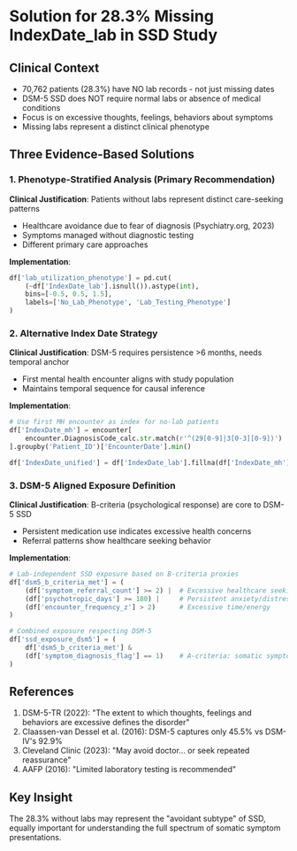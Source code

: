 # Solution for 28.3% Missing IndexDate_lab in SSD Study

## Clinical Context
- 70,762 patients (28.3%) have NO lab records - not just missing dates
- DSM-5 SSD does NOT require normal labs or absence of medical conditions
- Focus is on excessive thoughts, feelings, behaviors about symptoms
- Missing labs represent a distinct clinical phenotype

## Three Evidence-Based Solutions

### 1. Phenotype-Stratified Analysis (Primary Recommendation)
**Clinical Justification**: Patients without labs represent distinct care-seeking patterns
- Healthcare avoidance due to fear of diagnosis (Psychiatry.org, 2023)
- Symptoms managed without diagnostic testing
- Different primary care approaches

**Implementation**:
```python
df['lab_utilization_phenotype'] = pd.cut(
    (~df['IndexDate_lab'].isnull()).astype(int),
    bins=[-0.5, 0.5, 1.5],
    labels=['No_Lab_Phenotype', 'Lab_Testing_Phenotype']
)
```

### 2. Alternative Index Date Strategy
**Clinical Justification**: DSM-5 requires persistence >6 months, needs temporal anchor
- First mental health encounter aligns with study population
- Maintains temporal sequence for causal inference

**Implementation**:
```python
# Use first MH encounter as index for no-lab patients
df['IndexDate_mh'] = encounter[
    encounter.DiagnosisCode_calc.str.match(r'^(29[0-9]|3[0-3][0-9])')
].groupby('Patient_ID')['EncounterDate'].min()

df['IndexDate_unified'] = df['IndexDate_lab'].fillna(df['IndexDate_mh'])
```

### 3. DSM-5 Aligned Exposure Definition
**Clinical Justification**: B-criteria (psychological response) are core to DSM-5 SSD
- Persistent medication use indicates excessive health concerns
- Referral patterns show healthcare seeking behavior

**Implementation**:
```python
# Lab-independent SSD exposure based on B-criteria proxies
df['dsm5_b_criteria_met'] = (
    (df['symptom_referral_count'] >= 2) |  # Excessive healthcare seeking
    (df['psychotropic_days'] >= 180) |     # Persistent anxiety/distress
    (df['encounter_frequency_z'] > 2)      # Excessive time/energy
)

# Combined exposure respecting DSM-5
df['ssd_exposure_dsm5'] = (
    df['dsm5_b_criteria_met'] & 
    (df['symptom_diagnosis_flag'] == 1)    # A-criteria: somatic symptoms
)
```

## References
1. DSM-5-TR (2022): "The extent to which thoughts, feelings and behaviors are excessive defines the disorder"
2. Claassen-van Dessel et al. (2016): DSM-5 captures only 45.5% vs DSM-IV's 92.9%
3. Cleveland Clinic (2023): "May avoid doctor... or seek repeated reassurance"
4. AAFP (2016): "Limited laboratory testing is recommended"

## Key Insight
The 28.3% without labs may represent the "avoidant subtype" of SSD, equally important for understanding the full spectrum of somatic symptom presentations.